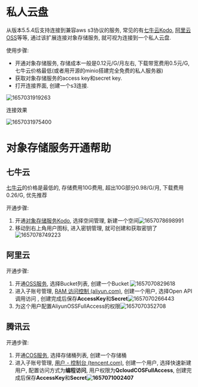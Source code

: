 # 私人云盘

从版本5.5.4后支持连接到兼容aws s3协议的服务, 常见的有[七牛云Kodo](#七牛云), [阿里云OSS](#阿里云)等等, 通过该扩展连接对象存储服务, 就可视为连接到一个私人云盘.

使用步骤:

* 开通对象存储服务, 存储成本一般是0.12元/G/月左右, 下载带宽费用0.5元/G, 七牛云价格最低(或者用开源的minio搭建完全免费的私人服务器)
* 获取对象存储服务的access key和secret key.
* 打开连接界面, 创建一个s3连接.

![1657031919263](https://doc.database-client.com/image/storage/1657031919263.png)

连接效果

![1657031975400](https://doc.database-client.com/image/storage/1657031975400.png)

# 对象存储服务开通帮助

## 七牛云

[七牛云](https://s.qiniu.com/YJBJnm)的价格是最低的, 存储费用10G费用, 超出10G部分0.98/G/月, 下载费用0.26/G, 优先推荐

开通步骤:

1. 开通[对象存储服务Kodo](https://s.qiniu.com/YJBJnm), 选择空间管理, 新建一个空间![1657078698991](https://doc.database-client.com/image/storage/1657078698991.png)
2. 移动到右上角用户图标, 进入密钥管理, 就可创建和获取密钥了 ![1657078749223](https://doc.database-client.com/image/storage/1657078749223.png)

## 阿里云

开通步骤:

1. 开通[OSS服务](https://oss.console.aliyun.com/), 选择Bucket列表, 创建一个Bucket ![1657070829618](https://doc.database-client.com/image/storage/1657070829618.png)
2. 进入子账号管理, [RAM 访问控制 (aliyun.com)](https://ram.console.aliyun.com/users), 创建一个用户, 选择Open API调用访问 , 创建完成后保存**AccessKey**和**Secret**![1657070266443](https://doc.database-client.com/image/storage/1657070266443.png)
3. 为这个用户配置AliyunOSSFullAccess的权限![1657070352708](https://doc.database-client.com/image/storage/1657070352708.png)

## 腾讯云

开通步骤:

1. 开通[COS服务](https://console.cloud.tencent.com/cos), 选择存储桶列表, 创建一个存储桶
2. 进入子账号管理, [用户 - 控制台 (tencent.com)](https://console.cloud.tencent.com/cam), 创建一个用户, 选择快速新建用户, 配置访问方式为**编程访问**, 用户权限为**QcloudCOSFullAccess**, 创建完成后保存**AccessKey**和**Secret![1657071002407](https://doc.database-client.com/image/storage/1657071002407.png)**
